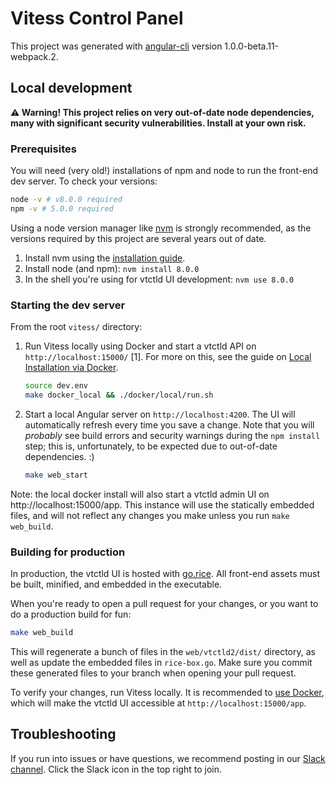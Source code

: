 # Vitess Control Panel

This project was generated with [angular-cli](https://github.com/angular/angular-cli) version 1.0.0-beta.11-webpack.2.

## Local development

**⚠️ Warning! This project relies on very out-of-date node dependencies, many with significant security vulnerabilities. Install at your own risk.** 

### Prerequisites

You will need (very old!) installations of npm and node to run the front-end dev server. To check your versions:

```bash
node -v # v8.0.0 required
npm -v # 5.0.0 required
```

Using a node version manager like [nvm](https://github.com/nvm-sh/nvm) is strongly recommended, as the versions required by this project are several years out of date.

1. Install nvm using the [installation guide](https://github.com/nvm-sh/nvm#installing-and-updating).
1. Install node (and npm): `nvm install 8.0.0`
1. In the shell you're using for vtctld UI development: `nvm use 8.0.0`

### Starting the dev server

From the root `vitess/` directory:

1. Run Vitess locally using Docker and start a vtctld API on `http://localhost:15000/` [1]. For more on this, see the guide on [Local Installation via Docker](https://vitess.io/docs/get-started/local-docker/).

	```bash
	source dev.env
	make docker_local && ./docker/local/run.sh
	```

2. Start a local Angular server on `http://localhost:4200`. The UI will automatically refresh every time you save a change. Note that you will _probably_ see build errors and security warnings during the `npm install` step; this is, unfortunately, to be expected due to out-of-date dependencies. :)

	```bash
	make web_start
	```

Note: the local docker install will also start a vtctld admin UI on http://localhost:15000/app. This instance will use the statically embedded files, and will not reflect any changes you make unless you run `make web_build`.

### Building for production

In production, the vtctld UI is hosted with [go.rice](https://github.com/GeertJohan/go.rice). All front-end assets must be built, minified, and embedded in the executable.

When you're ready to open a pull request for your changes, or you want to do a production build for fun:

```bash
make web_build
```

This will regenerate a bunch of files in the `web/vtctld2/dist/` directory, as well as update the embedded files in `rice-box.go`. Make sure you commit these generated files to your branch when opening your pull request.

To verify your changes, run Vitess locally. It is recommended to [use Docker](https://vitess.io/docs/get-started/local-docker/), which will make the vtctld UI accessible at `http://localhost:15000/app`.


## Troubleshooting

If you run into issues or have questions, we recommend posting in our [Slack channel](https://vitess.slack.com/). Click the Slack icon in the top right to join.
